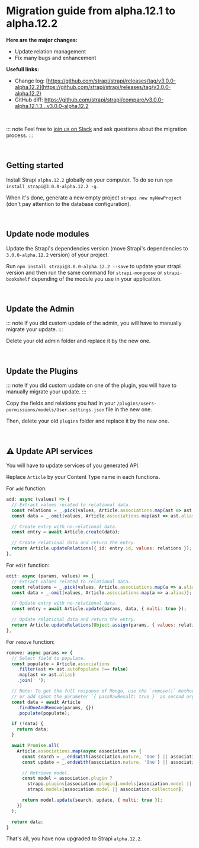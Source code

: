 # Migration guide from alpha.12.1 to alpha.12.2

**Here are the major changes:**

- Update relation management
- Fix many bugs and enhancement

**Usefull links:**
- Change log: [https://github.com/strapi/strapi/releases/tag/v3.0.0-alpha.12.2](https://github.com/strapi/strapi/releases/tag/v3.0.0-alpha.12.2)
- GitHub diff: [https://github.com/strapi/strapi/compare/v3.0.0-alpha.12.1.3...v3.0.0-alpha.12.2  ](https://github.com/strapi/strapi/compare/v3.0.0-alpha.12.1.3...v3.0.0-alpha.12.2  )

<br>

::: note
Feel free to [join us on Slack](http://slack.strapi.io) and ask questions about the migration process.
:::


<br>

## Getting started

Install Strapi `alpha.12.2` globally on your computer. To do so run `npm install strapi@3.0.0-alpha.12.2 -g`.

When it's done, generate a new empty project `strapi new myNewProject` (don't pay attention to the database configuration).

<br>

## Update node modules

Update the Strapi's dependencies version (move Strapi's dependencies to `3.0.0-alpha.12.2` version) of your project.

Run `npm install strapi@3.0.0-alpha.12.2 --save` to update your strapi version and then run the same command for `strapi-mongoose` or `strapi-bookshelf` depending of the module you use in your application.

<br>

## Update the Admin

::: note
If you did custom update of the admin, you will have to manually migrate your update.
:::

Delete your old admin folder and replace it by the new one.

<br>

## Update the Plugins

::: note
If you did custom update on one of the plugin, you will have to manually migrate your update.
:::

Copy the fields and relations you had in your `/plugins/users-permissions/models/User.settings.json` file in the new one.

Then, delete your old `plugins` folder and replace it by the new one.

<br>

## ⚠️ Update API services

You will have to update services of you generated API.

Replace `Article` by your Content Type name in each functions.

For `add` function:

```js
add: async (values) => {
  // Extract values related to relational data.
  const relations = _.pick(values, Article.associations.map(ast => ast.alias));
  const data = _.omit(values, Article.associations.map(ast => ast.alias));

  // Create entry with no-relational data.
  const entry = await Article.create(data);

  // Create relational data and return the entry.
  return Article.updateRelations({ id: entry.id, values: relations });
},
```

For `edit` function:

```js
edit: async (params, values) => {
  // Extract values related to relational data.
  const relations = _.pick(values, Article.associations.map(a => a.alias));
  const data = _.omit(values, Article.associations.map(a => a.alias));

  // Update entry with no-relational data.
  const entry = await Article.update(params, data, { multi: true });

  // Update relational data and return the entry.
  return Article.updateRelations(Object.assign(params, { values: relations }));
},
```

For `remove` function:

```js
remove: async params => {
  // Select field to populate.
  const populate = Article.associations
    .filter(ast => ast.autoPopulate !== false)
    .map(ast => ast.alias)
    .join(' ');

  // Note: To get the full response of Mongo, use the `remove()` method
  // or add spent the parameter `{ passRawResult: true }` as second argument.
  const data = await Article
    .findOneAndRemove(params, {})
    .populate(populate);

  if (!data) {
    return data;
  }

  await Promise.all(
    Article.associations.map(async association => {
      const search = _.endsWith(association.nature, 'One') || association.nature === 'oneToMany' ? { [association.via]: data._id } : { [association.via]: { $in: [data._id] } };
      const update = _.endsWith(association.nature, 'One') || association.nature === 'oneToMany' ? { [association.via]: null } : { $pull: { [association.via]: data._id } };

      // Retrieve model.
      const model = association.plugin ?
        strapi.plugins[association.plugin].models[association.model || association.collection] :
        strapi.models[association.model || association.collection];

      return model.update(search, update, { multi: true });
    })
  );

  return data;
}
```

That's all, you have now upgraded to Strapi `alpha.12.2`.
